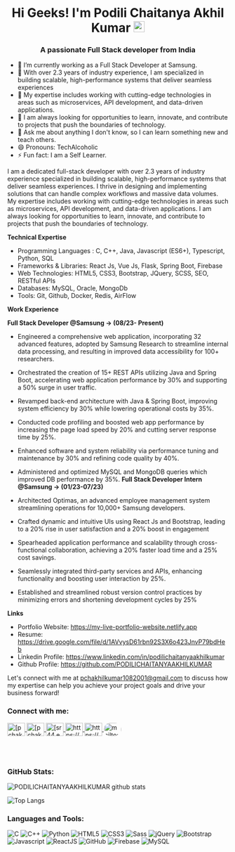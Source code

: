 <h1 align="center">Hi Geeks! I'm Podili Chaitanya Akhil Kumar <img  src="https://media.giphy.com/media/hvRJCLFzcasrR4ia7z/giphy.gif" width="25px"></h1>
<h3 align="center">A passionate Full Stack developer from India</h3>

- 🌱 I’m currently working as a Full Stack Developer at Samsung. 
- 👯 With over 2.3 years of industry experience, I am specialized in building scalable, high-performance systems that deliver seamless experiences
- 🧰 My expertise includes working with cutting-edge technologies in areas such as microservices, API development, and data-driven applications.
- 🤔 I am always looking for opportunities to learn, innovate, and contribute to projects that push the boundaries of technology. 
- 💬 Ask me about anything I don't know, so I can learn something new and teach others.
- 😄 Pronouns: TechAlcoholic
- ⚡ Fun fact: I am a Self Learner.


I am a dedicated full-stack developer with over 2.3 years of industry experience specialized in building scalable, high-performance systems that deliver seamless experiences. I thrive in designing and implementing solutions that can handle complex workflows and massive data volumes. My expertise includes working with cutting-edge technologies in areas such as microservices, API development, and data-driven applications. I am always looking for opportunities to learn, innovate, and contribute to projects that push the boundaries of technology.

**Technical Expertise**

- Programming Languages : C, C++, Java, Javascript (ES6+), Typescript, Python,  SQL
- Frameworks & Libraries: React Js,  Vue Js,  Flask, Spring Boot, Firebase
- Web Technologies: HTML5, CSS3, Bootstrap, JQuery, SCSS, SEO, RESTful APIs
- Databases: MySQL, Oracle, MongoDb
- Tools: Git, Github, Docker, Redis, AirFlow

**Work Experience**

**Full Stack Developer @Samsung -> (08/23- Present)**

- Engineered a comprehensive web application, incorporating 32 advanced features, adopted by Samsung Research to streamline internal data processing, and resulting in improved data accessibility for 100+ 
  researchers.
- Orchestrated the creation of 15+ REST APIs utilizing Java and Spring Boot, accelerating web application performance by 30% and supporting a 50% surge in user traffic.
- Revamped back-end architecture with Java & Spring Boot, improving system efficiency by 30% while lowering operational costs by 35%.
- Conducted code profiling and boosted web app performance by increasing the page load speed by 20% and cutting server response time by 25%.
- Enhanced software and system reliability via performance tuning and maintenance by 30% and refining code quality by 40%.
- Administered and optimized MySQL and MongoDB queries which improved DB performance by 35%.
**Full Stack Developer Intern @Samsung -> (01/23-07/23)**

- Architected Optimas, an advanced employee management system streamlining operations for 10,000+ Samsung developers.
- Crafted dynamic and intuitive UIs using React Js and Bootstrap, leading to a 20% rise in user satisfaction and a 20% boost in engagement
- Spearheaded application performance and scalability through cross-functional collaboration, achieving a 20% faster load time and a 25% cost savings.
- Seamlessly integrated third-party services and APIs, enhancing functionality and boosting user interaction by 25%.
- Established and streamlined robust version control practices by minimizing errors and shortening development cycles by 25%

**Links**
- Portfolio Website: https://my-live-portfolio-website.netlify.app
- Resume: https://drive.google.com/file/d/1AVvysD61rbn92S3X6o423JnvP79bdHeb
- Linkedin Profile: https://www.linkedin.com/in/podilichaitanyaakhilkumar
- Github Profile: https://github.com/PODILICHAITANYAAKHILKUMAR

Let's connect with me at pchakhilkumar1082001@gmail.com to discuss how my expertise can help you achieve your project goals and drive your business forward!

<h3 align="left">Connect with me:</h3>
<p align="left">
    <a href="https://twitter.com/pchakhilkumar" target="blank"><img         align="center" src="https://raw.githubusercontent.com/rahuldkjain/github-profile-readme-generator/master/src/images/icons/Social/twitter.svg" alt="[pchakhilkumar](https://twitter.com/pchakhilkumar)" height="30" width="40" />
    </a>
    <a href="https://www.linkedin.com/in/podilichaitanyaakhilkumar" target="blank"><img align="center" src="https://raw.githubusercontent.com/rahuldkjain/github-profile-readme-generator/master/src/images/icons/Social/linked-in-alt.svg" alt="[pchakhilkumar](https://www.linkedin.com/in/podilichaitanyaakhilkumar)" height="30" width="40" />
    </a>
    <a href="https://www.instagram.com/akhilkumarpch" target="blank"><img align="center" src="https://raw.githubusercontent.com/rahuldkjain/github-profile-readme-generator/master/src/images/icons/Social/instagram.svg" alt="[sr44.exe](https://www.instagram.com/akhilkumarpch)" height="30" width="40" />
    </a>
    <a href="https://www.facebook.com/profile.php?id=100005247885101" target="blank"><img align="center" src="https://raw.githubusercontent.com/rahuldkjain/github-profile-readme-generator/master/src/images/icons/Social/facebook.svg" alt="https://www.facebook.com/profile.php?id=100005247885101" height="30" width="40" />
    <a href="https://codepen.io/podilichaitanyaakhilkumar" target="blank"><img align="center" src="https://github.com/rahuldkjain/github-profile-readme-generator/blob/master/src/images/icons/Social/codepen.svg" alt="https://codepen.io/podilichaitanyaakhilkumar" height="30" width="40" />
    </a>
    <a href="mailto:pchakhilkumar1082001@gmail.com" target="blank"><img style='border-radius:15px' align="center" src="https://img.icons8.com/color/48/undefined/gmail-new.png" alt="mailto:pchakhilkumar1082001@gmail.com" height="30" width="40" />
    </a>
    
</p>
<br>
<br>


### GitHub Stats:

![PODILICHAITANYAAKHILKUMAR github stats](https://github-readme-stats.vercel.app/api?username=PODILICHAITANYAAKHILKUMAR&show_icons=true&theme=great-gatsby)
<br>

![Top Langs](https://github-readme-stats.vercel.app/api/top-langs/?username=PODILICHAITANYAAKHILKUMAR&theme=great-gatsby&layout=compact)


### Languages and Tools:
![C](https://img.shields.io/badge/c-%2300599C.svg?style=flat&logo=c&logoColor=white)
![C++](https://img.shields.io/badge/c++-%2300599C.svg?style=flat&logo=c%2B%2B&logoColor=white)
![Python](https://img.shields.io/badge/python-3670A0?style=flat&logo=python&logoColor=ffdd54)
![HTML5](https://img.shields.io/badge/-HTML5-E34F26?style=flat&logo=html5&logoColor=white)
![CSS3](https://img.shields.io/badge/-CSS3-1572B6?style=flat&logo=css3)
![Sass](https://img.shields.io/badge/-Sass-CC6699?style=flat&logo=sass&logoColor=white)
![jQuery](https://img.shields.io/badge/jquery-%230769AD.svg?style=flat&logo=jquery&logoColor=white)
![Bootstrap](https://img.shields.io/badge/bootstrap-%23563D7C.svg?style=flat&logo=bootstrap&logoColor=white)
![Javascript](https://img.shields.io/badge/-JavaScript-EDD222?style=flat&logo=javascript&logoColor=white)
![ReactJS](https://img.shields.io/badge/-ReactJS-51CBF2?style=flat&logo=react&logoColor=white)
![GitHub](https://img.shields.io/badge/-Github-181717?style=flat&logo=github&logoColor=white)
![Firebase](https://img.shields.io/badge/firebase-%23039BE5.svg?style=flat&logo=firebase)
![MySQL](https://img.shields.io/badge/mysql-%2300f.svg?style=flat&logo=mysql&logoColor=white)

